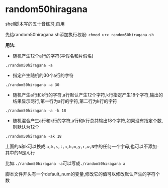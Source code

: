 # random50hiragana
shell脚本写的五十音练习,自用

先给random50hiragana.sh添加执行权限:
`chmod u+x random50hiragana.sh`

**用法:**
- 随机产生12个a行的字符(平假名和片假名)

`./random50hiragana -a`
- 指定产生随机的30个a行的字符
  
`./random50hiragana -a 30`

- 随机产生a行和k行的字符,a行默认产生12个字符,k行指定产生18个字符,输出的结果显示两行,第一行为a行的字符,第二行为k行的字符
  
`./random50hiragana -a -k 18`

- 随机混合产生a行和k行的字符,a行和k行总共输出18个字符,如果没有指定个数,则默认为12个

`./random50hiragana -ak 18`

上面的a和k可以换成:`a,k,s,t,n,h,m,y,r,w,N`中的任何一个字母,也可以不添加`-`
其中的N是ん行

比如:`./random50hiragana -a`可以写成`./random50hiragana a`

脚本文件开头有一个default_num的变量,修改它的值可以修改默认产生的字符个数
